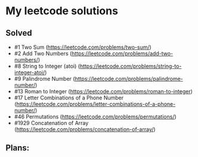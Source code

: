 # My leetcode solutions

## Solved
- #1 Two Sum (https://leetcode.com/problems/two-sum/)
- #2 Add Two Numbers (https://leetcode.com/problems/add-two-numbers/)
- #8 String to Integer (atoi) (https://leetcode.com/problems/string-to-integer-atoi/)
- #9 Palindrome Number (https://leetcode.com/problems/palindrome-number/)
- #13 Roman to Integer (https://leetcode.com/problems/roman-to-integer)
- #17 Letter Combinations of a Phone Number (https://leetcode.com/problems/letter-combinations-of-a-phone-number/)
- #46 Permutations (https://leetcode.com/problems/permutations/)
- #1929 Concatenation of Array (https://leetcode.com/problems/concatenation-of-array/)


## Plans: